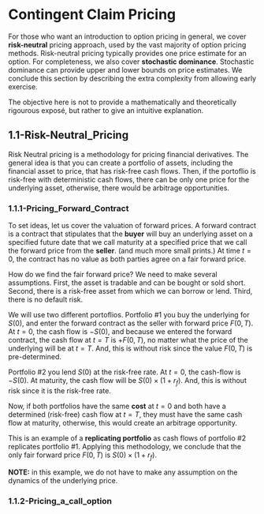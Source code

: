 # Contingent Claim Pricing
For those who want an introduction to option pricing in general, we cover **risk-neutral** pricing approach, used by the vast majority of option pricing methods. Risk-neutral pricing typically provides one price estimate for an option.
For completeness, we also cover **stochastic dominance**. Stochastic dominance can provide upper and lower bounds on price estimates. We conclude this section by describing the extra complexity from allowing early exercise.

The objective here is not to provide a mathematically and theoretically rigourous exposé, but rather to give an intuitive explanation.


## 1.1-Risk-Neutral_Pricing
Risk Neutral pricing is a methodology for pricing financial derivatives. The general idea is that you can create a portfolio of assets, including the financial asset to price, that has risk-free cash flows. Then, if the portoflio is risk-free with deterministic cash flows, there can be only one price for the underlying asset, otherwise, there would be arbitrage opportunities. 

### 1.1.1-Pricing_Forward_Contract
To set ideas, let us cover the valuation of forward prices. A forward contract is a contract that stipulates that the **buyer** will buy an underlying asset on a specified future date that we call maturity at a specified price that we call the forward price from the **seller**. (and much more small prints.) At time $t=0$, the contract has no value as both parties agree on a fair forward price.

How do we find the fair forward price? We need to make several assumptions. First, the asset is tradable and can be bought or sold short. Second, there is a risk-free asset from which we can borrow or lend. Third, there is no default risk.

<!-- The idea is simple. The buyer want to buy the underlying asset, but only at a future date. So, the **market maker** will borrow enough money to buy the asset at today's price and will write his name as the seller on the forward contract. At maturity, the seller will sell the underlying asset at the forward price. If the price is too low, the buyer is happy, but the seller will not have enough money to pay back the loan he took. If the price is too high, the seller is happy, but the buyer will prefer to borrow the money and buy the asset himself.

So, what is the fair forward price? It is simply the price of the asset today, plus the cost of borrowing until the maturity of the contract. This is what leads to the Cost-of-Carry method. The cost of bowwing money to buy the underlying asset and **carry** it until maturity. -->

We will use two different portoflios.
Portfolio \#1 you buy the underlying for $S(0)$, and enter the forward contract as the seller with forward price $F(0,T)$.
At $t=0$, the cash flow is $-S(0)$, and because we entered the forward contract, the cash flow at $t=T$ is $+F(0,T)$, no matter what the price of the underlying will be at $t=T$. And, this is without risk since the value $F(0,T)$ is pre-determined.

Portfolio \#2 you lend $S(0)$ at the risk-free rate. At $t=0$, the cash-flow is $-S(0)$. At maturity, the cash flow will be $S(0) \times (1+r_f)$. And, this is without risk since it is the risk-free rate.

Now, if both portfolios have the same **cost** at $t=0$ and both have a determined (risk-free) cash flow at $t=T$, they must have the same cash flow at maturity, otherwise, this would create an arbitrage opportunity.

This is an example of a **replicating portfolio** as cash flows of portfolio \#2 replicates portfolio \#1. Applying this methodology, we conclude that the only fair forward price $F(0,T)$ is $S(0) \times (1+r_f)$.

**NOTE:** in this example, we do not have to make any assumption on the dynamics of the underlying price.


### 1.1.2-Pricing_a_call_option

